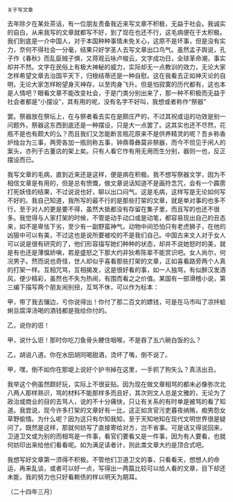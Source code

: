     关于写文章 

   去年除夕在某处茶话，有一位朋友责备我近来写文章不积极，无益于社会。我诚实的自白，从来我写的文章就都写不好，到了现在也还不行，这毛病便在于太积极。我们到底是一介中国人，对于本国种种事情未免关心，这原不是坏事，但是没有实力，奈何不得社会一分毫，结果只好学圣人去写文章出口鸟气。虽然孟子舆说，孔子作《春秋》而乱臣贼子惧，又蒋观云咏卢梭云，文字成功日，全球革命潮，事实却并不然。文字在民俗上有极大神秘的威力，实际却无一点教训的效力，无论大家怎样希望文章去治国平天下，归根结蒂还是一种自慰。这在我看去正如神灭论的自明，无论大家怎样盼望身灭神存，以至肉身飞升。但是怕寂寞的历代都有，这也本是人情吧？眼看文章不能改变社会，于是门类分别出来了，那一种不积极而无益于社会者都是“小摆设”，其有用的呢，没有名字不好叫，我想或者称作“祭器”

   罢。祭器放在祭坛上，在与祭者看去实在是颇庄严的，不过其祝或诅的功效是别一问题外，祭器这东西到底还是一种摆设，只是大一点罢了。这其实也还不尽然，花瓶不是也有颇大的么？而且我们又怎能断言瓶花原来不是供养精灵的呢？吾乡称香炉烛台为三事，两旁各加一瓶则称五事，钟鼎尊彝莫非祭器，而今不但见于闲人的案头，亦列于古董店的架上矣。只有人看它作有用无用而生分别，器则一也，反正摆设而已。

   我写文章的毛病，直到近来还是这样，便是病在积极。我不想写祭器文学，因为不相信文章是有用的，但是总有愤慨，做文章说话知道不是画符念咒，会有一个霹雳打死妖怪的结果，不过说说也好，聊以出口闷气。这是毛病，这样写是无论如何写不好的。我自己知道，我所写的最不行的是那些打架的文章，就是单对事的也多不行，至于对人的更是要不得，虽然大抵都没有存留在集子里，而且写的也还不很多。我觉得与人家打架的时候，不管是动手动口或是动笔，都容易现出自己的丑态来，如不是卑怯下劣，至少有一副野蛮神气。动物中间恐怕只有老虎狮子，在他的凶狠中可以有美，不过这也是说所要被咬的不是我们自己。中国古来文人对于女人可以说是很有研究的了，他们形容描写她们种种的状态，却并不说她怒时的美，就是有也还是薄愠娇嗔，若是盛怒之下那大约非狄希陈辈不能赏识吧。女人尚尔，何况男子。然而说也奇怪，世人却似乎喜看那些打架的文章，正如喜看路旁两个人真的打架一样。互相咒骂，互相揭发，这是很好看的事，如一人独骂，有似醉汉发酒风，便少精彩，虽然也不失为热闹，有围而看之之价值。某国有一部滑稽小说，第三编下描写两个朋友闹别扭，互骂不休，可以作为标本：

   甲，带了我去镶边，亏你说得出！你付了那二百文的嫖钱，可是在马市叫了凉拌蛤蜊豆腐滓汤喝的酒钱都是我给你付的。

   乙，说你的诳！

   甲，说什么诳！那时你吃刀鱼骨头鲠住咽喉，不是吞了五六碗白饭的么？

   乙，胡说八道。你在水田胡同喝甜酒，烫坏了嘴，倒不说了。

   甲，嘿，倒不如你在那堤上说好个护书掉在这里，一手抓了狗矢么？真活出丑。

   我举这个例虽然颇好玩，实际上不很妥贴。因为现在做文章相骂的都未必像弥次北八两人那样熟识，骂的材料不能那样多而且好，其次则文人总是文雅的，无论为了政治或商业的目的去骂人，说的不十分痛快，只让有关系的有时单是被骂的看了知道。我尝说，现今许多打架的文章好有一比，这正如贪官污吏暮夜纳贿，痴男怨女草野偷情。为什么呢？因为这只有尔知我知，至于天知地知在现代文明世界很是疑问了。既然是这样，那就何妨写了直接寄给对方，岂不省事。可是话又得说回来，卫道卫文或为别的而相骂是一件事，看官们要看又是一件事，因为有人要看，也就何妨印出来给他们看看呢。如为满足读者计，则此类文章大约是顶合式吧。

   我想写好文章第一须得不积极。不管他们卫道卫文的事，只看看天，想想人的命运，再来乱谈，或者可以好一点，写得出一两篇比较可以给人看的文章，目下却还未能，我的努力也只好看赖债的样以明天为期耳。

   （二十四年三月）

